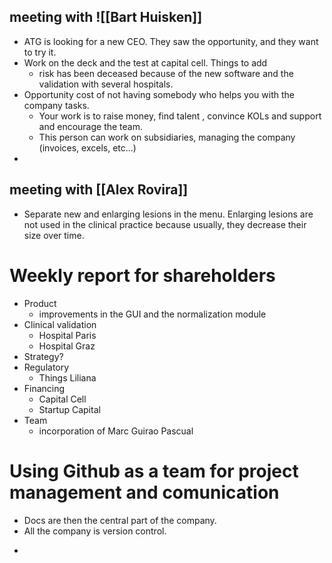 ## meeting with ![[Bart Huisken]]
- ATG is looking for a new CEO. They saw the opportunity, and they want to try it. 
- Work on the deck and the test at capital cell. Things to add 
	- risk has been deceased because of the new software and the validation with several hospitals. 
- Opportunity cost of not having somebody who helps you with the company tasks.  
	- Your work is to raise money, find talent , convince KOLs and support and encourage the team. 
	- This person can work on subsidiaries, managing the company (invoices, excels, etc...)
- 
## meeting with [[Alex Rovira]]
* Separate new and enlarging lesions in the menu. Enlarging lesions are not used in the clinical practice because usually, they decrease their size over time. 


# Weekly report for shareholders

* Product 
	* improvements in the GUI and the normalization module
* Clinical validation
	* Hospital Paris
	* Hospital Graz
* Strategy?
* Regulatory
	* Things Liliana
* Financing
	* Capital Cell
	* Startup Capital 
* Team 
	* incorporation of Marc Guirao Pascual

# Using Github as a team for project management and comunication 
* Docs are then the central part of the company. 
* All the company is version control. 
- 
